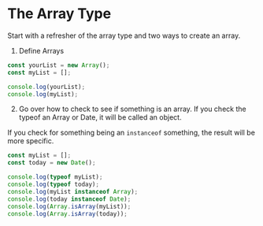 # The Array Type

Start with a refresher of the array type and two ways to create an array.

1. Define Arrays

```javascript
const yourList = new Array();
const myList = [];

console.log(yourList);
console.log(myList);
```

2. Go over how to check to see if something is an array. If you check the typeof an Array or Date, it will be called an object.

If you check for something being an `instanceof` something, the result will be more specific.

```javascript
const myList = [];
const today = new Date();

console.log(typeof myList);
console.log(typeof today);
console.log(myList instanceof Array);
console.log(today instanceof Date);
console.log(Array.isArray(myList));
console.log(Array.isArray(today));
```

